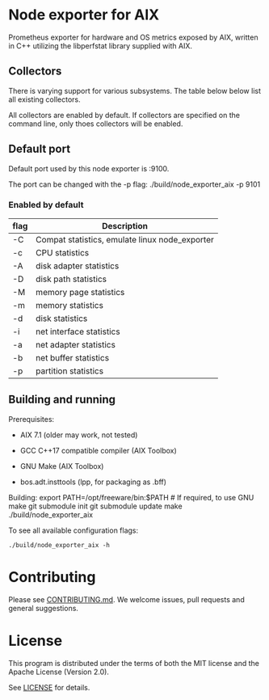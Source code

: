 # Node exporter for AIX

Prometheus exporter for hardware and OS metrics exposed by AIX, written
in C++ utilizing the libperfstat library supplied with AIX.

## Collectors

There is varying support for various subsystems. The table below
below list all existing collectors.

All collectors are enabled by default.  If collectors are specified on the
command line, only thoes collectors will be enabled.

## Default port
Default port used by this node exporter is :9100.

The port can be changed with the -p flag:
    ./build/node_exporter_aix -p 9101

### Enabled by default

flag | Description
-----|-------------
-C | Compat statistics, emulate linux node_exporter
-c | CPU statistics
-A | disk adapter statistics
-D | disk path statistics
-M | memory page statistics
-m | memory statistics
-d | disk statistics
-i | net interface statistics
-a | net adapter statistics
-b | net buffer statistics
-p | partition statistics
## Building and running

Prerequisites:

* AIX 7.1 (older may work, not tested)
* GCC C++17 compatible compiler (AIX Toolbox)
* GNU Make (AIX Toolbox)

* bos.adt.insttools (lpp, for packaging as .bff)

Building:
    export PATH=/opt/freeware/bin:$PATH # If required, to use GNU make
    git submodule init
    git submodule update
    make
    ./build/node_exporter_aix

To see all available configuration flags:

    ./build/node_exporter_aix -h
    
# Contributing
Please see [CONTRIBUTING.md](CONTRIBUTING.md).  We welcome issues, pull requests and general suggestions.

# License
This program is distributed under the terms of both the MIT license and the Apache License (Version 2.0).

See [LICENSE](LICENSE) for details.
